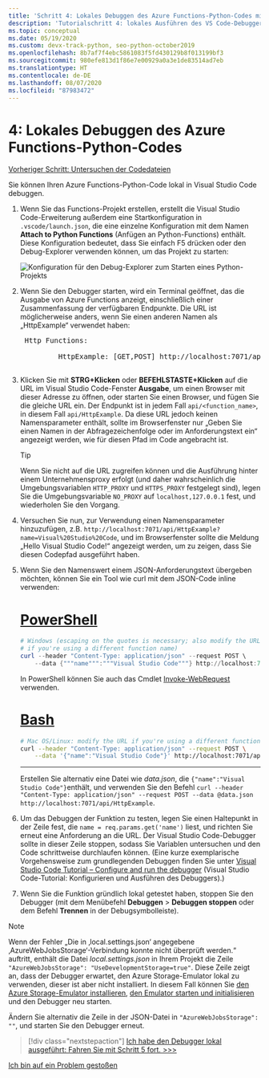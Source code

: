 ```yaml
---
title: 'Schritt 4: Lokales Debuggen des Azure Functions-Python-Codes mit VS Code'
description: 'Tutorialschritt 4: lokales Ausführen des VS Code-Debuggers, um Ihren Python-Code zu überprüfen'
ms.topic: conceptual
ms.date: 05/19/2020
ms.custom: devx-track-python, seo-python-october2019
ms.openlocfilehash: 8b7af7f4ebc5861083f5fd430129b8f013199bf3
ms.sourcegitcommit: 980efe813d1f86e7e00929a0a3e1de83514ad7eb
ms.translationtype: HT
ms.contentlocale: de-DE
ms.lasthandoff: 08/07/2020
ms.locfileid: "87983472"
---
```

# <a name="4-debug-the-azure-functions-python-code-locally"></a>4: Lokales Debuggen des Azure Functions-Python-Codes

[Vorheriger Schritt: Untersuchen der Codedateien](tutorial-vs-code-serverless-python-03.md)

Sie können Ihren Azure Functions-Python-Code lokal in Visual Studio Code debuggen.

1. Wenn Sie das Functions-Projekt erstellen, erstellt die Visual Studio Code-Erweiterung außerdem eine Startkonfiguration in `.vscode/launch.json`, die eine einzelne Konfiguration mit dem Namen **Attach to Python Functions** (Anfügen an Python-Functions) enthält. Diese Konfiguration bedeutet, dass Sie einfach F5 drücken oder den Debug-Explorer verwenden können, um das Projekt zu starten:

    ![Konfiguration für den Debug-Explorer zum Starten eines Python-Projekts](media/tutorial-vs-code-serverless-python/configuration-to-start-a-python-project-for-debugging.png)

1. Wenn Sie den Debugger starten, wird ein Terminal geöffnet, das die Ausgabe von Azure Functions anzeigt, einschließlich einer Zusammenfassung der verfügbaren Endpunkte. Die URL ist möglicherweise anders, wenn Sie einen anderen Namen als „HttpExample“ verwendet haben:

    <pre>
    Http Functions:

            HttpExample: [GET,POST] http://localhost:7071/api/HttpExample
    </pre>

1. Klicken Sie mit **STRG+Klicken** oder **BEFEHLSTASTE+Klicken** auf die URL im Visual Studio Code-Fenster **Ausgabe**, um einen Browser mit dieser Adresse zu öffnen, oder starten Sie einen Browser, und fügen Sie die gleiche URL ein. Der Endpunkt ist in jedem Fall `api/<function_name>`, in diesem Fall `api/HttpExample`. Da diese URL jedoch keinen Namensparameter enthält, sollte im Browserfenster nur „Geben Sie einen Namen in der Abfragezeichenfolge oder im Anforderungstext ein“ angezeigt werden, wie für diesen Pfad im Code angebracht ist.

    > [!TIP]
    > Wenn Sie nicht auf die URL zugreifen können und die Ausführung hinter einem Unternehmensproxy erfolgt (und daher wahrscheinlich die Umgebungsvariablen `HTTP_PROXY` und `HTTPS_PROXY` festgelegt sind), legen Sie die Umgebungsvariable `NO_PROXY` auf `localhost,127.0.0.1` fest, und wiederholen Sie den Vorgang.

1. Versuchen Sie nun, zur Verwendung einen Namensparameter hinzuzufügen, z.B. `http://localhost:7071/api/HttpExample?name=Visual%20Studio%20Code`, und im Browserfenster sollte die Meldung „Hello Visual Studio Code!“ angezeigt werden, um zu zeigen, dass Sie diesen Codepfad ausgeführt haben.

1. Wenn Sie den Namenswert einem JSON-Anforderungstext übergeben möchten, können Sie ein Tool wie curl mit dem JSON-Code inline verwenden:

    # <a name="powershell"></a>[PowerShell](#tab/powershell)

    ```powershell
    # Windows (escaping on the quotes is necessary; also modify the URL
    # if you're using a different function name)
    curl --header "Content-Type: application/json" --request POST \
        --data {"""name""":"""Visual Studio Code"""} http://localhost:7071/api/HttpExample
    ```

    In PowerShell können Sie auch das Cmdlet [Invoke-WebRequest](/powershell/module/microsoft.powershell.utility/invoke-webrequest?view=powershell-6) verwenden.

    # <a name="bash"></a>[Bash](#tab/bash)

    ```bash
    # Mac OS/Linux: modify the URL if you're using a different function name
    curl --header "Content-Type: application/json" --request POST \
        --data '{"name":"Visual Studio Code"}' http://localhost:7071/api/HttpExample
    ```

    ---

    Erstellen Sie alternativ eine Datei wie *data.json*, die `{"name":"Visual Studio Code"}`enthält, und verwenden Sie den Befehl `curl --header "Content-Type: application/json" --request POST --data @data.json http://localhost:7071/api/HttpExample`.

1. Um das Debuggen der Funktion zu testen, legen Sie einen Haltepunkt in der Zeile fest, die `name = req.params.get('name')` liest, und richten Sie erneut eine Anforderung an die URL. Der Visual Studio Code-Debugger sollte in dieser Zeile stoppen, sodass Sie Variablen untersuchen und den Code schrittweise durchlaufen können. (Eine kurze exemplarische Vorgehensweise zum grundlegenden Debuggen finden Sie unter [Visual Studio Code Tutorial – Configure and run the debugger](https://code.visualstudio.com/docs/python/python-tutorial#configure-and-run-the-debugger) (Visual Studio Code-Tutorial: Konfigurieren und Ausführen des Debuggers).)

1. Wenn Sie die Funktion gründlich lokal getestet haben, stoppen Sie den Debugger (mit dem Menübefehl **Debuggen** > **Debuggen stoppen** oder dem Befehl **Trennen** in der Debugsymbolleiste).

> [!NOTE]
> Wenn der Fehler „Die in ‚local.settings.json‘ angegebene ‚AzureWebJobsStorage‘-Verbindung konnte nicht überprüft werden.“ auftritt, enthält die Datei *local.settings.json* in Ihrem Projekt die Zeile `"AzureWebJobsStorage": "UseDevelopmentStorage=true"`. Diese Zeile zeigt an, dass der Debugger erwartet, den Azure Storage-Emulator lokal zu verwenden, dieser ist aber nicht installiert. In diesem Fall können Sie [den Azure Storage-Emulator installieren](/azure/storage/common/storage-use-emulator#get-the-storage-emulator), [den Emulator starten und initialisieren](/azure/storage/common/storage-use-emulator#start-and-initialize-the-storage-emulator) und den Debugger neu starten.
>
> Ändern Sie alternativ die Zeile in der JSON-Datei in `"AzureWebJobsStorage": ""`, und starten Sie den Debugger erneut.

> [!div class="nextstepaction"]
> [Ich habe den Debugger lokal ausgeführt: Fahren Sie mit Schritt 5 fort. >>>](tutorial-vs-code-serverless-python-05.md)

[Ich bin auf ein Problem gestoßen](https://www.research.net/r/PWZWZ52?tutorial=vscode-functions-python&step=04-test-debug)
